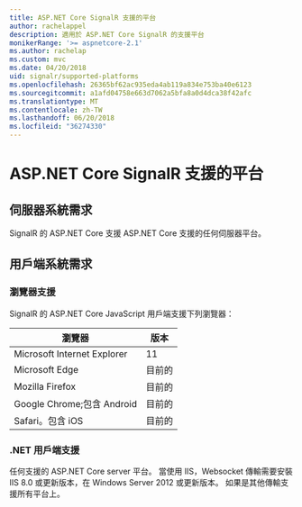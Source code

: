 ```yaml
---
title: ASP.NET Core SignalR 支援的平台
author: rachelappel
description: 適用於 ASP.NET Core SignalR 的支援平台
monikerRange: '>= aspnetcore-2.1'
ms.author: rachelap
ms.custom: mvc
ms.date: 04/20/2018
uid: signalr/supported-platforms
ms.openlocfilehash: 26365bf62ac935eda4ab119a834e753ba40e6123
ms.sourcegitcommit: a1afd04758e663d7062a5bfa8a0d4dca38f42afc
ms.translationtype: MT
ms.contentlocale: zh-TW
ms.lasthandoff: 06/20/2018
ms.locfileid: "36274330"
---
```

# <a name="aspnet-core-signalr-supported-platforms"></a>ASP.NET Core SignalR 支援的平台

## <a name="server-system-requirements"></a>伺服器系統需求

SignalR 的 ASP.NET Core 支援 ASP.NET Core 支援的任何伺服器平台。

## <a name="client-system-requirements"></a>用戶端系統需求

### <a name="browser-support"></a>瀏覽器支援

SignalR 的 ASP.NET Core JavaScript 用戶端支援下列瀏覽器：

| 瀏覽器 | 版本 |
| ------- | ------- |
| Microsoft Internet Explorer | 11 |
| Microsoft Edge | 目前的 |
| Mozilla Firefox | 目前的 |
| Google Chrome;包含 Android | 目前的 |
| Safari。包含 iOS | 目前的 |
 
### <a name="net-client-support"></a>.NET 用戶端支援

任何支援的 ASP.NET Core server 平台。 當使用 IIS，Websocket 傳輸需要安裝 IIS 8.0 或更新版本，在 Windows Server 2012 或更新版本。 如果是其他傳輸支援所有平台上。